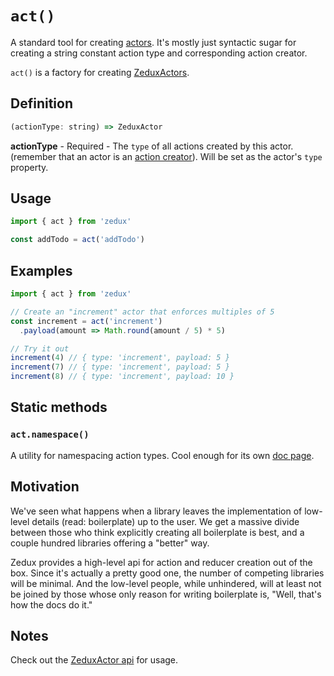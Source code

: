 # `act()`

A standard tool for creating [actors](/docs/types/Actor.md). It's mostly just syntactic sugar for creating a string constant action type and corresponding action creator.

`act()` is a factory for creating [ZeduxActors](/docs/api/ZeduxActor.md).

## Definition

```javascript
(actionType: string) => ZeduxActor
```

**actionType** - Required - The `type` of all actions created by this actor. (remember that an actor is an [action creator](/docs/types/ActionCreator.md)). Will be set as the actor's `type` property.

## Usage

```javascript
import { act } from 'zedux'

const addTodo = act('addTodo')
```

## Examples

```javascript
import { act } from 'zedux'

// Create an "increment" actor that enforces multiples of 5
const increment = act('increment')
  .payload(amount => Math.round(amount / 5) * 5)

// Try it out
increment(4) // { type: 'increment', payload: 5 }
increment(7) // { type: 'increment', payload: 5 }
increment(8) // { type: 'increment', payload: 10 }
```

## Static methods

### `act.namespace()`

A utility for namespacing action types. Cool enough for its own [doc page](/docs/api/act.namespace.md).

## Motivation

We've seen what happens when a library leaves the implementation of low-level details (read: boilerplate) up to the user. We get a massive divide between those who think explicitly creating all boilerplate is best, and a couple hundred libraries offering a "better" way.

Zedux provides a high-level api for action and reducer creation out of the box. Since it's actually a pretty good one, the number of competing libraries will be minimal. And the low-level people, while unhindered, will at least not be joined by those whose only reason for writing boilerplate is, "Well, that's how the docs do it."

## Notes

Check out the [ZeduxActor api](/docs/api/ZeduxActor.md) for usage.
